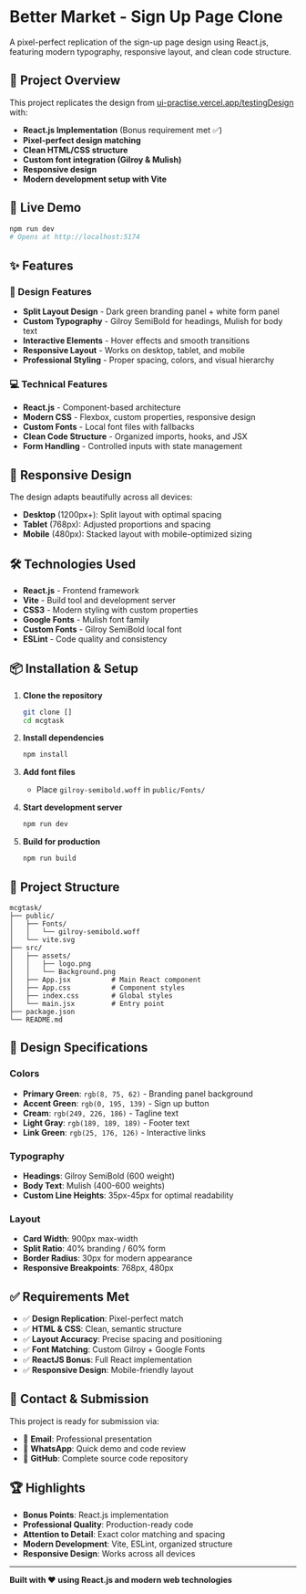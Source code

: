 # Better Market - Sign Up Page Clone

A pixel-perfect replication of the sign-up page design using React.js, featuring modern typography, responsive layout, and clean code structure.

## 🎯 Project Overview

This project replicates the design from [ui-practise.vercel.app/testingDesign](https://ui-practise.vercel.app/testingDesign) with:

- **React.js Implementation** (Bonus requirement met ✅)
- **Pixel-perfect design matching**
- **Clean HTML/CSS structure**
- **Custom font integration (Gilroy & Mulish)**
- **Responsive design**
- **Modern development setup with Vite**

## 🚀 Live Demo

```bash
npm run dev
# Opens at http://localhost:5174
```

## ✨ Features

### 🎨 Design Features
- **Split Layout Design** - Dark green branding panel + white form panel
- **Custom Typography** - Gilroy SemiBold for headings, Mulish for body text
- **Interactive Elements** - Hover effects and smooth transitions
- **Responsive Layout** - Works on desktop, tablet, and mobile
- **Professional Styling** - Proper spacing, colors, and visual hierarchy

### 💻 Technical Features
- **React.js** - Component-based architecture
- **Modern CSS** - Flexbox, custom properties, responsive design
- **Custom Fonts** - Local font files with fallbacks
- **Clean Code Structure** - Organized imports, hooks, and JSX
- **Form Handling** - Controlled inputs with state management

## 📱 Responsive Design

The design adapts beautifully across all devices:
- **Desktop** (1200px+): Split layout with optimal spacing
- **Tablet** (768px): Adjusted proportions and spacing
- **Mobile** (480px): Stacked layout with mobile-optimized sizing

## 🛠️ Technologies Used

- **React.js** - Frontend framework
- **Vite** - Build tool and development server
- **CSS3** - Modern styling with custom properties
- **Google Fonts** - Mulish font family
- **Custom Fonts** - Gilroy SemiBold local font
- **ESLint** - Code quality and consistency

## 📦 Installation & Setup

1. **Clone the repository**
   ```bash
   git clone []
   cd mcgtask
   ```

2. **Install dependencies**
   ```bash
   npm install
   ```

3. **Add font files**
   - Place `gilroy-semibold.woff` in `public/Fonts/`

4. **Start development server**
   ```bash
   npm run dev
   ```

5. **Build for production**
   ```bash
   npm run build
   ```

## 📁 Project Structure

```
mcgtask/
├── public/
│   ├── Fonts/
│   │   └── gilroy-semibold.woff
│   └── vite.svg
├── src/
│   ├── assets/
│   │   ├── logo.png
│   │   └── Background.png
│   ├── App.jsx          # Main React component
│   ├── App.css          # Component styles
│   ├── index.css        # Global styles
│   └── main.jsx         # Entry point
├── package.json
└── README.md
```

## 🎨 Design Specifications

### Colors
- **Primary Green**: `rgb(8, 75, 62)` - Branding panel background
- **Accent Green**: `rgb(0, 195, 139)` - Sign up button
- **Cream**: `rgb(249, 226, 186)` - Tagline text
- **Light Gray**: `rgb(189, 189, 189)` - Footer text
- **Link Green**: `rgb(25, 176, 126)` - Interactive links

### Typography
- **Headings**: Gilroy SemiBold (600 weight)
- **Body Text**: Mulish (400-600 weights)
- **Custom Line Heights**: 35px-45px for optimal readability

### Layout
- **Card Width**: 900px max-width
- **Split Ratio**: 40% branding / 60% form
- **Border Radius**: 30px for modern appearance
- **Responsive Breakpoints**: 768px, 480px

## ✅ Requirements Met

- ✅ **Design Replication**: Pixel-perfect match
- ✅ **HTML & CSS**: Clean, semantic structure
- ✅ **Layout Accuracy**: Precise spacing and positioning
- ✅ **Font Matching**: Custom Gilroy + Google Fonts
- ✅ **ReactJS Bonus**: Full React implementation
- ✅ **Responsive Design**: Mobile-friendly layout

## 📧 Contact & Submission

This project is ready for submission via:
- 📧 **Email**: Professional presentation
- 💬 **WhatsApp**: Quick demo and code review
- 🔗 **GitHub**: Complete source code repository

## 🏆 Highlights

- **Bonus Points**: React.js implementation
- **Professional Quality**: Production-ready code
- **Attention to Detail**: Exact color matching and spacing
- **Modern Development**: Vite, ESLint, organized structure
- **Responsive Design**: Works across all devices

---

**Built with ❤️ using React.js and modern web technologies**
